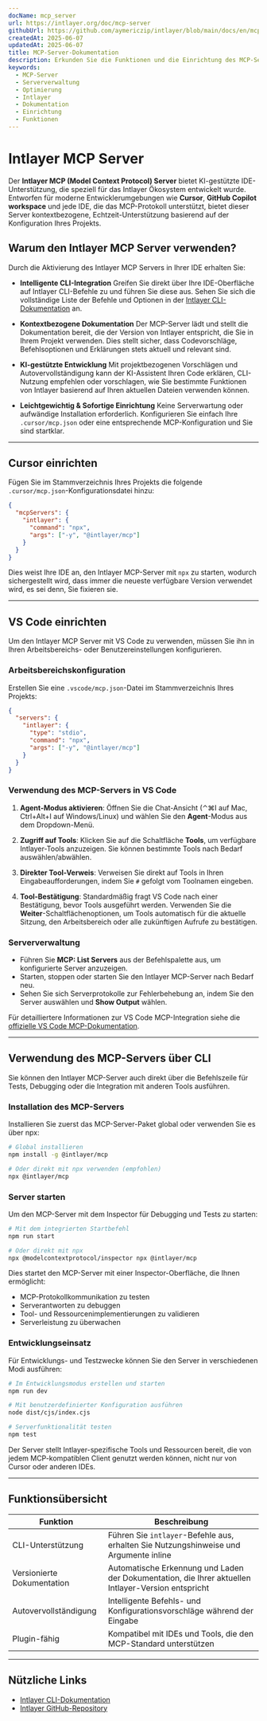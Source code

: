 ```yaml
---
docName: mcp_server
url: https://intlayer.org/doc/mcp-server
githubUrl: https://github.com/aymericzip/intlayer/blob/main/docs/en/mcp_server.md
createdAt: 2025-06-07
updatedAt: 2025-06-07
title: MCP-Server-Dokumentation
description: Erkunden Sie die Funktionen und die Einrichtung des MCP-Servers, um Ihre Serververwaltung und -operationen zu optimieren.
keywords:
  - MCP-Server
  - Serververwaltung
  - Optimierung
  - Intlayer
  - Dokumentation
  - Einrichtung
  - Funktionen
---
```


# Intlayer MCP Server

Der **Intlayer MCP (Model Context Protocol) Server** bietet KI-gestützte IDE-Unterstützung, die speziell für das Intlayer Ökosystem entwickelt wurde. Entworfen für moderne Entwicklerumgebungen wie **Cursor**, **GitHub Copilot workspace** und jede IDE, die das MCP-Protokoll unterstützt, bietet dieser Server kontextbezogene, Echtzeit-Unterstützung basierend auf der Konfiguration Ihres Projekts.

## Warum den Intlayer MCP Server verwenden?

Durch die Aktivierung des Intlayer MCP Servers in Ihrer IDE erhalten Sie:

- **Intelligente CLI-Integration**
  Greifen Sie direkt über Ihre IDE-Oberfläche auf Intlayer CLI-Befehle zu und führen Sie diese aus. Sehen Sie sich die vollständige Liste der Befehle und Optionen in der [Intlayer CLI-Dokumentation](https://github.com/aymericzip/intlayer/blob/main/docs/de/intlayer_cli.md) an.

- **Kontextbezogene Dokumentation**
  Der MCP-Server lädt und stellt die Dokumentation bereit, die der Version von Intlayer entspricht, die Sie in Ihrem Projekt verwenden. Dies stellt sicher, dass Codevorschläge, Befehlsoptionen und Erklärungen stets aktuell und relevant sind.

- **KI-gestützte Entwicklung**
  Mit projektbezogenen Vorschlägen und Autovervollständigung kann der KI-Assistent Ihren Code erklären, CLI-Nutzung empfehlen oder vorschlagen, wie Sie bestimmte Funktionen von Intlayer basierend auf Ihren aktuellen Dateien verwenden können.

- **Leichtgewichtig & Sofortige Einrichtung**
  Keine Serverwartung oder aufwändige Installation erforderlich. Konfigurieren Sie einfach Ihre `.cursor/mcp.json` oder eine entsprechende MCP-Konfiguration und Sie sind startklar.

---

## Cursor einrichten

Fügen Sie im Stammverzeichnis Ihres Projekts die folgende `.cursor/mcp.json`-Konfigurationsdatei hinzu:

```json
{
  "mcpServers": {
    "intlayer": {
      "command": "npx",
      "args": ["-y", "@intlayer/mcp"]
    }
  }
}
```

Dies weist Ihre IDE an, den Intlayer MCP-Server mit `npx` zu starten, wodurch sichergestellt wird, dass immer die neueste verfügbare Version verwendet wird, es sei denn, Sie fixieren sie.

---

## VS Code einrichten

Um den Intlayer MCP Server mit VS Code zu verwenden, müssen Sie ihn in Ihren Arbeitsbereichs- oder Benutzereinstellungen konfigurieren.

### Arbeitsbereichskonfiguration

Erstellen Sie eine `.vscode/mcp.json`-Datei im Stammverzeichnis Ihres Projekts:

```json
{
  "servers": {
    "intlayer": {
      "type": "stdio",
      "command": "npx",
      "args": ["-y", "@intlayer/mcp"]
    }
  }
}
```

### Verwendung des MCP-Servers in VS Code

1. **Agent-Modus aktivieren**: Öffnen Sie die Chat-Ansicht (⌃⌘I auf Mac, Ctrl+Alt+I auf Windows/Linux) und wählen Sie den **Agent**-Modus aus dem Dropdown-Menü.

2. **Zugriff auf Tools**: Klicken Sie auf die Schaltfläche **Tools**, um verfügbare Intlayer-Tools anzuzeigen. Sie können bestimmte Tools nach Bedarf auswählen/abwählen.

3. **Direkter Tool-Verweis**: Verweisen Sie direkt auf Tools in Ihren Eingabeaufforderungen, indem Sie `#` gefolgt vom Toolnamen eingeben.

4. **Tool-Bestätigung**: Standardmäßig fragt VS Code nach einer Bestätigung, bevor Tools ausgeführt werden. Verwenden Sie die **Weiter**-Schaltflächenoptionen, um Tools automatisch für die aktuelle Sitzung, den Arbeitsbereich oder alle zukünftigen Aufrufe zu bestätigen.

### Serververwaltung

- Führen Sie **MCP: List Servers** aus der Befehlspalette aus, um konfigurierte Server anzuzeigen.
- Starten, stoppen oder starten Sie den Intlayer MCP-Server nach Bedarf neu.
- Sehen Sie sich Serverprotokolle zur Fehlerbehebung an, indem Sie den Server auswählen und **Show Output** wählen.

Für detailliertere Informationen zur VS Code MCP-Integration siehe die [offizielle VS Code MCP-Dokumentation](https://code.visualstudio.com/docs/copilot/chat/mcp-servers).

---

## Verwendung des MCP-Servers über CLI

Sie können den Intlayer MCP-Server auch direkt über die Befehlszeile für Tests, Debugging oder die Integration mit anderen Tools ausführen.

### Installation des MCP-Servers

Installieren Sie zuerst das MCP-Server-Paket global oder verwenden Sie es über npx:

```bash
# Global installieren
npm install -g @intlayer/mcp

# Oder direkt mit npx verwenden (empfohlen)
npx @intlayer/mcp
```

### Server starten

Um den MCP-Server mit dem Inspector für Debugging und Tests zu starten:

```bash
# Mit dem integrierten Startbefehl
npm run start

# Oder direkt mit npx
npx @modelcontextprotocol/inspector npx @intlayer/mcp
```

Dies startet den MCP-Server mit einer Inspector-Oberfläche, die Ihnen ermöglicht:

- MCP-Protokollkommunikation zu testen
- Serverantworten zu debuggen
- Tool- und Ressourcenimplementierungen zu validieren
- Serverleistung zu überwachen

### Entwicklungseinsatz

Für Entwicklungs- und Testzwecke können Sie den Server in verschiedenen Modi ausführen:

```bash
# Im Entwicklungsmodus erstellen und starten
npm run dev

# Mit benutzerdefinierter Konfiguration ausführen
node dist/cjs/index.cjs

# Serverfunktionalität testen
npm test
```

Der Server stellt Intlayer-spezifische Tools und Ressourcen bereit, die von jedem MCP-kompatiblen Client genutzt werden können, nicht nur von Cursor oder anderen IDEs.

---

## Funktionsübersicht

| Funktion                   | Beschreibung                                                                                        |
| -------------------------- | --------------------------------------------------------------------------------------------------- |
| CLI-Unterstützung          | Führen Sie `intlayer`-Befehle aus, erhalten Sie Nutzungshinweise und Argumente inline               |
| Versionierte Dokumentation | Automatische Erkennung und Laden der Dokumentation, die Ihrer aktuellen Intlayer-Version entspricht |
| Autovervollständigung      | Intelligente Befehls- und Konfigurationsvorschläge während der Eingabe                              |
| Plugin-fähig               | Kompatibel mit IDEs und Tools, die den MCP-Standard unterstützen                                    |

---

## Nützliche Links

- [Intlayer CLI-Dokumentation](https://github.com/aymericzip/intlayer/blob/main/docs/de/intlayer_cli.md)
- [Intlayer GitHub-Repository](https://github.com/aymericzip/intlayer)
